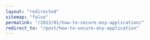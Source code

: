 ```yaml
---
layout: "redirected"
sitemap: "false"
permalink: "/2013/01/how-to-secure-any-application/"
redirect_to: "/post/how-to-secure-any-application"
---
```




